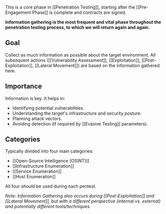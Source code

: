 This is a core phase in [[Penetration Testing]], starting after the [[Pre-Engagement Phase]] is complete and contracts are signed. 

**Information gathering is the most frequent and vital phase throughout the penetration testing process, to which we will return again and again.**

## Goal

Collect as much information as possible about the target environment. All subsequent actions ([[Vulnerability Assessment]], [[Exploitation]], [[Post-Exploitation]], [[Lateral Movement]]) are based on the information gathered here.

## Importance

Information is key. It helps in:
- Identifying potential vulnerabilities.
- Understanding the target's infrastructure and security posture.
- Planning attack vectors.
- Avoiding detection (if required by [[Evasive Testing]] parameters).

## Categories

Typically divided into four main categories:

- [[Open-Source Intelligence (OSINT)]]
- [[Infrastructure Enumeration]]
- [[Service Enumeration]]
- [[Host Enumeration]]

All four *should* be used during each pentest.

*Note: Information Gathering also occurs during [[Post-Exploitation]] and [[Lateral Movement]], but with a different perspective (internal vs. external) and potentially different tools/techniques.* 